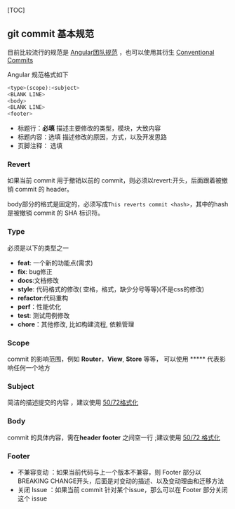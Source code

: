 

[TOC]

## git commit 基本规范

目前比较流行的规范是 [Angular团队规范](https://github.com/angular/angular.js/blob/master/DEVELOPERS.md#-git-commit-guidelines ) ，也可以使用其衍生  [Conventional Commits](https://www.conventionalcommits.org/en/v1.0.0/ )

Angular 规范格式如下

```js
<type>(scope):<subject>
<BLANK LINE>
<body>
<BLANK LINE>
<footer>
```

* 标题行：**必填**   描述主要修改的类型，模块，大致内容
* 标题内容：选填    描述修改的原因，方式，以及开发思路
* 页脚注释： 选填   

### Revert

如果当前 commit 用于撤销以前的 commit，则必须以revert:开头，后面跟着被撤销 commit 的 header。 

body部分的格式是固定的，必须写成`This reverts commit <hash>`，其中的hash是被撤销 commit 的 SHA 标识符。 

### Type

必须是以下的类型之一

* **feat**: 一个新的功能点(需求)
* **fix**: bug修正
* **docs**:文档修改
* **style**: 代码格式的修改( 空格，格式，缺少分号等等)(不是css的修改)
* **refactor**:代码重构
* **perf**：性能优化
* **test**: 测试用例修改
* **chore**：其他修改, 比如构建流程, 依赖管理 

### Scope

commit 的影响范围，例如 **Router**，**View**, **Store** 等等， 可以使用 ***** 代表影响任何一个地方

### Subject

简洁的描述提交的内容 ，建议使用 [50/72格式化](https://stackoverflow.com/questions/2290016/git-commit-messages-50-72-formatting )

### Body

commit 的具体内容，需在**header** **footer** 之间空一行 ;建议使用 [50/72 格式化](https://link.zhihu.com/?target=https%3A//stackoverflow.com/questions/2290016/git-commit-messages-50-72-formatting)

### Footer

* 不兼容变动 ：如果当前代码与上一个版本不兼容，则 Footer 部分以BREAKING CHANGE开头，后面是对变动的描述、以及变动理由和迁移方法 
* 关闭 Issue ：如果当前 commit 针对某个issue，那么可以在 Footer 部分关闭这个 issue 






